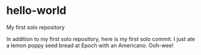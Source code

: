 # hello-world
My first solo repository

In addition to my first solo repository, here is my first solo commit.
I just ate a lemon poppy seed bread at Epoch with an Americano.
Ooh-wee!
